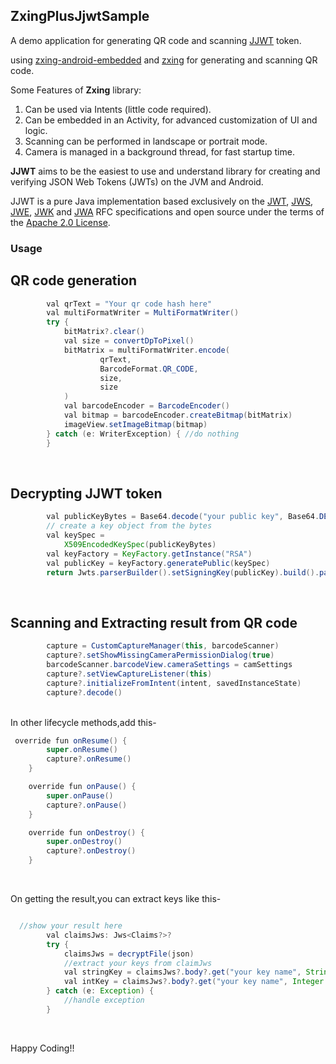 ## ZxingPlusJjwtSample

A demo application for generating QR code and scanning <a href="https://github.com/jwtk/jjwt">JJWT</a> token.

using <a href=""> zxing-android-embedded</a> and <a href="">zxing</a> for generating and scanning QR code.

Some Features of **Zxing** library:

1. Can be used via Intents (little code required).
2. Can be embedded in an Activity, for advanced customization of UI and logic.
3. Scanning can be performed in landscape or portrait mode.
4. Camera is managed in a background thread, for fast startup time.

**JJWT** aims to be the easiest to use and understand library for creating and verifying JSON Web Tokens (JWTs) on the JVM
and Android.

JJWT is a pure Java implementation based 
exclusively on the [JWT](https://tools.ietf.org/html/rfc7519), 
[JWS](https://tools.ietf.org/html/rfc7515), [JWE](https://tools.ietf.org/html/rfc7516), 
[JWK](https://tools.ietf.org/html/rfc7517) and [JWA](https://tools.ietf.org/html/rfc7518) RFC specifications and 
open source under the terms of the [Apache 2.0 License](http://www.apache.org/licenses/LICENSE-2.0).

### Usage

## QR code generation

```java
        val qrText = "Your qr code hash here"
        val multiFormatWriter = MultiFormatWriter()
        try {
            bitMatrix?.clear()
            val size = convertDpToPixel()
            bitMatrix = multiFormatWriter.encode(
                    qrText,
                    BarcodeFormat.QR_CODE,
                    size,
                    size
            )
            val barcodeEncoder = BarcodeEncoder()
            val bitmap = barcodeEncoder.createBitmap(bitMatrix)
            imageView.setImageBitmap(bitmap)
        } catch (e: WriterException) { //do nothing
        }
```
<br/>

## Decrypting JJWT token

```java
        val publicKeyBytes = Base64.decode("your public key", Base64.DEFAULT)
        // create a key object from the bytes
        val keySpec =
            X509EncodedKeySpec(publicKeyBytes)
        val keyFactory = KeyFactory.getInstance("RSA")
        val publicKey = keyFactory.generatePublic(keySpec)
        return Jwts.parserBuilder().setSigningKey(publicKey).build().parseClaimsJws(jwtToken)
```
<br/>

## Scanning and Extracting result from QR code

```java
        capture = CustomCaptureManager(this, barcodeScanner)
        capture?.setShowMissingCameraPermissionDialog(true)
        barcodeScanner.barcodeView.cameraSettings = camSettings
        capture?.setViewCaptureListener(this)
        capture?.initializeFromIntent(intent, savedInstanceState)
        capture?.decode()
```
<br/>
In other lifecycle methods,add this-<br/>

```java
 override fun onResume() {
        super.onResume()
        capture?.onResume()
    }

    override fun onPause() {
        super.onPause()
        capture?.onPause()
    }

    override fun onDestroy() {
        super.onDestroy()
        capture?.onDestroy()
    }
```
<br/>

On getting the result,you can extract keys like this-
```java

  //show your result here
        val claimsJws: Jws<Claims?>?
        try {
            claimsJws = decryptFile(json)
            //extract your keys from claimJws
            val stringKey = claimsJws?.body?.get("your key name", String::class.java)
            val intKey = claimsJws?.body?.get("your key name", Integer::class.java)
        } catch (e: Exception) {
            //handle exception
        }
``` 
<br/>

Happy Coding!!
